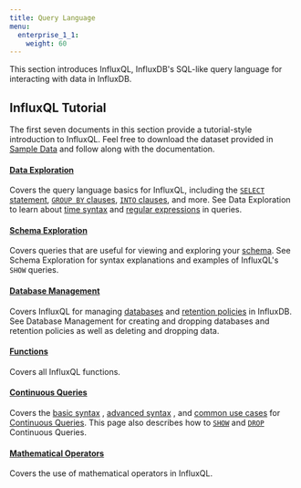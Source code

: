 ```yaml
---
title: Query Language
menu:
  enterprise_1_1:
    weight: 60
---
```


This section introduces InfluxQL, InfluxDB's SQL-like query language for
interacting with data in InfluxDB.

## InfluxQL Tutorial
The first seven documents in this section provide a tutorial-style introduction
to InfluxQL.
Feel free to download the dataset provided in
[Sample Data](/influxdb/v1.1/query_language/data_download/) and follow along
with the documentation.

#### [Data Exploration](/influxdb/v1.1/query_language/data_exploration/)

Covers the query language basics for InfluxQL, including the
[`SELECT` statement](/influxdb/v1.1/query_language/data_exploration/#the-basic-select-statement),
[`GROUP BY` clauses](/influxdb/v1.1/query_language/data_exploration/#the-group-by-clause),
[`INTO` clauses](/influxdb/v1.1/query_language/data_exploration/#the-into-clause), and more.
See Data Exploration to learn about
[time syntax](/influxdb/v1.1/query_language/data_exploration/#time-syntax-in-queries) and
[regular expressions](/influxdb/v1.1/query_language/data_exploration/#regular-expressions-in-queries) in
queries.

#### [Schema Exploration](/influxdb/v1.1/query_language/schema_exploration/)

Covers queries that are useful for viewing and exploring your
[schema](/influxdb/v1.1/concepts/glossary/#schema).
See Schema Exploration for syntax explanations and examples of InfluxQL's `SHOW`
queries.

#### [Database Management](/influxdb/v1.1/query_language/database_management/)

Covers InfluxQL for managing
[databases](/influxdb/v1.1/concepts/glossary/#database) and
[retention policies](/influxdb/v1.1/concepts/glossary/#retention-policy-rp) in
InfluxDB.
See Database Management for creating and dropping databases and retention
policies as well as deleting and dropping data.

#### [Functions](/influxdb/v1.1/query_language/functions/)

Covers all InfluxQL functions.

#### [Continuous Queries](/influxdb/v1.1/query_language/continuous_queries/)

Covers the
[basic syntax](/influxdb/v1.1/query_language/continuous_queries/#basic-syntax)
,
[advanced syntax](/influxdb/v1.1/query_language/continuous_queries/#advanced-syntax)
,
and
[common use cases](/influxdb/v1.1/query_language/continuous_queries/#cq-use-cases)
for
[Continuous Queries](/influxdb/v1.1/concepts/glossary/#continuous-query-cq).
This page also describes how to
[`SHOW`](/influxdb/v1.1/query_language/continuous_queries/#list-cqs) and
[`DROP`](/influxdb/v1.1/query_language/continuous_queries/#delete-cqs)
Continuous Queries.

#### [Mathematical Operators](/influxdb/v1.1/query_language/math_operators/)

Covers the use of mathematical operators in InfluxQL.
